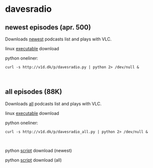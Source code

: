 # davesradio

## newest episodes (apr. 500)

Downloads [newest](https://raw.githubusercontent.com/taext/powercasts/master/newest.txt) podcasts list and plays with VLC.

linux [executable](http://v1d.dk/linux/http://v1d.dk/linux/davesradio) download

python oneliner: 

    curl -s http://v1d.dk/p/davesradio.py | python 2> /dev/null &

<br>

## all episodes (88K)

Downloads [all](https://raw.githubusercontent.com/taext/powercasts/master/podcasts_opml.txt) podcasts list and plays with VLC.

linux [executable](http://v1d.dk/linux/davesradio_all) download

python oneliner: 

    curl -s http://v1d.dk/p/davesradio_all.py | python 2> /dev/null &

<br>

python [script](v1d.dk/p/davesradio.py) download (newest)

python [script](v1d.dk/p/davesradio.py_all) download (all)